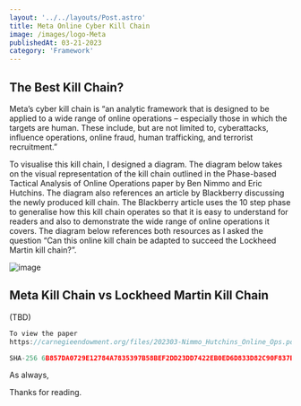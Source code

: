 ```yaml
---
layout: '../../layouts/Post.astro'
title: Meta Online Cyber Kill Chain
image: /images/logo-Meta
publishedAt: 03-21-2023
category: 'Framework'
---
```



## The Best Kill Chain?

Meta’s cyber kill chain is “an analytic framework that is designed to be applied to a wide range of online operations – especially those in which the targets are human. These include, but are not limited to, cyberattacks, influence operations, online fraud, human trafficking, and terrorist recruitment.”

To visualise this kill chain, I designed a diagram. The diagram below takes on the visual representation of the kill chain outlined in the Phase-based Tactical Analysis of Online Operations paper by Ben Nimmo and Eric Hutchins. The diagram also references an article by Blackberry discussing the newly produced kill chain. The Blackberry article uses the 10 step phase to generalise how this kill chain operates so that it is easy to understand for readers and also to demonstrate the wide range of online operations it covers. The diagram below references both resources as I asked the question “Can this online kill chain be adapted to succeed the Lockheed Martin kill chain?”.

![image](https://imgur.com/e0zGN9m.png)

## Meta Kill Chain vs Lockheed Martin Kill Chain

(TBD)
 
```js
To view the paper
https://carnegieendowment.org/files/202303-Nimmo_Hutchins_Online_Ops.pdf

SHA-256 6B857DA0729E12784A7835397B58BEF2DD23DD7422EB0ED6D833D82C90F837BD
```

As always,

Thanks for reading. 
